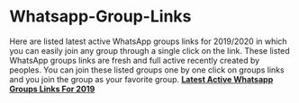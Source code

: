 # Whatsapp-Group-Links
Here are listed latest active WhatsApp groups links for 2019/2020 in which you can easily join any group through a single click on the link. These listed WhatsApp groups links are fresh and full active recently created by peoples. You can join these listed groups one by one click on groups links and you join the group as your favorite group.
<b><a href="https://www.groupsfor.com/2019/01/latest-active-whatsapp-groups-20192020.html" title="Latest Active Whatsapp Groups Links For 2019">Latest Active Whatsapp Groups Links For 2019</a></b>
